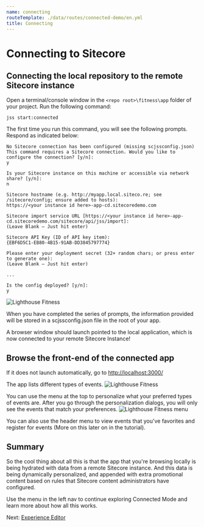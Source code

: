 ```yaml
---
name: connecting
routeTemplate: ./data/routes/connected-demo/en.yml
title: Connecting
---
```


# Connecting to Sitecore

## Connecting the local repository to the remote Sitecore instance

Open a terminal/console window in the `<repo root>\fitness\app` folder of your project. Run the following command:

```text
jss start:connected
```

The first time you run this command, you will see the following prompts. Respond as indicated below:

```text
No Sitecore connection has been configured (missing scjssconfig.json)
This command requires a Sitecore connection. Would you like to configure the connection? [y/n]:
y

Is your Sitecore instance on this machine or accessible via network share? [y/n]:
n

Sitecore hostname (e.g. http://myapp.local.siteco.re; see /sitecore/config; ensure added to hosts):
https://<your instance id here>-app-cd.sitecoredemo.com

Sitecore import service URL [https://<your instance id here>-app-cd.sitecoredemo.com/sitecore/api/jss/import]:
(Leave Blank – Just hit enter)

Sitecore API Key (ID of API key item):
{EBF6D5C1-EB80-4B15-91AB-DD3845797774}

Please enter your deployment secret (32+ random chars; or press enter to generate one):
(Leave Blank – Just hit enter)

...

Is the config deployed? [y/n]:
y
```

<div class="row">
  <div class="col-md-6">
    <p>
      <img src="/assets/img/ConnectingToFitness.png" alt="Lighthouse Fitness" />
    </p>
  </div>
  <div class="col-md-6">
    <p>When you have completed the series of prompts, the information provided will be stored in a scjssconfig.json file in the root of your app.</p>
    <p>A browser window should launch pointed to the local application, which is now connected to your remote Sitecore Instance!</p>
  </div>
</div>

## Browse the front-end of the connected app

If it does not launch automatically, go to [http://localhost:3000/](http://localhost:3000/)

The app lists different types of events.
![Lighthouse Fitness](/assets/img/connecting1.png)

You can use the menu at the top to personalize what your preferred types of events are. After you go through the personalization dialogs, you will only see the events that match your preferences.
![Lighthouse Fitness menu](/assets/img/connecting2.png)

You can also use the header menu to view events that you've favorites and register for events (More on this later on in the tutorial).

## Summary

So the cool thing about all this is that the app that you're browsing locally is being hydrated with data from a remote Sitecore instance. And this data is being dynamically personalized, and appended with extra promotional content based on rules that Sitecore content administrators have configured.

Use the menu in the left nav to continue exploring Connected Mode and learn more about how all this works.

Next: [Experience Editor](/connected-demo/explore-sitecore/experience-editor)
